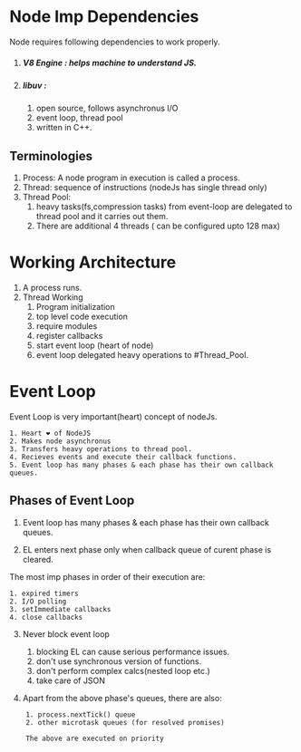 # Node Imp Dependencies

Node requires following dependencies to work properly.

1. ##### V8 Engine : helps machine to understand JS.
2. ##### libuv : 
    1. open source, follows asynchronus I/O
    2. event loop, thread pool
    3. written in C++.

## Terminologies

1. Process: A node program in execution is called a process.
2. Thread: sequence of instructions (nodeJs has single thread only)
3. Thread Pool: 
    1. heavy tasks(fs,compression tasks) from event-loop are delegated to thread pool and it carries out them.
    2. There are additional 4 threads ( can be configured upto 128 max)

# Working Architecture

1. A process runs.
2. Thread Working
    1. Program initialization
    2. top level code execution
    3. require modules
    4. register callbacks
    5. start event loop (heart of node)
    6. event loop delegated heavy operations to #Thread_Pool. 

# Event Loop
Event Loop is very important(heart) concept of nodeJs.

    1. Heart ❤ of NodeJS
    2. Makes node asynchronus 
    3. Transfers heavy operations to thread pool.
    4. Recieves events and execute their callback functions.
    5. Event loop has many phases & each phase has their own callback queues.

## Phases of Event Loop
1. Event loop has many phases & each phase has their own callback queues.

2. EL enters next phase only when callback queue of curent phase is cleared.

The most imp phases in order of their execution are:

    1. expired timers
    2. I/O polling
    3. setImmediate callbacks
    4. close callbacks

3. Never block event loop
    1. blocking EL can cause serious performance issues.
    2. don't use synchronous version of functions.
    3. don't perform complex calcs(nested loop etc.)
    4. take care of JSON

4. Apart from the above phase's queues, there are also:

```git
    1. process.nextTick() queue
    2. other microtask queues (for resolved promises)

    The above are executed on priority
```
